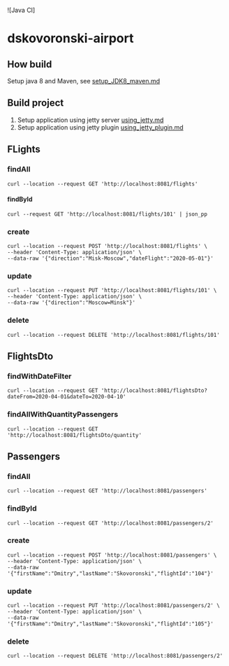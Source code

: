 ![Java CI]
# dskovoronski-airport

## How build
Setup java 8 and Maven, see [setup_JDK8_maven.md](documentation/setup_JDK8_maven.md "click") 
  
      
## Build project 
1. Setup application using jetty server [using_jetty.md](documentation/using_jetty.md "click")
2. Setup application using jetty plugin  [using_jetty_plugin.md](documentation/using_jetty_plugin.md "click")


## FLights

### findAll

```
curl --location --request GET 'http://localhost:8081/flights'
```

#### findById

```
curl --request GET 'http://localhost:8081/flights/101' | json_pp
```
### create

```
curl --location --request POST 'http://localhost:8081/flights' \
--header 'Content-Type: application/json' \
--data-raw '{"direction":"Misk-Moscow","dateFlight":"2020-05-01"}'
```

### update

```
curl --location --request PUT 'http://localhost:8081/flights/101' \
--header 'Content-Type: application/json' \
--data-raw '{"direction":"Moscow=Minsk"}'
```

### delete

```
curl --location --request DELETE 'http://localhost:8081/flights/101'
```

## FlightsDto

### findWithDateFilter

```
curl --location --request GET 'http://localhost:8081/flightsDto?dateFrom=2020-04-01&dateTo=2020-04-10'
```

### findAllWithQuantityPassengers

```
curl --location --request GET 'http://localhost:8081/flightsDto/quantity'
```

## Passengers

### findAll

```
curl --location --request GET 'http://localhost:8081/passengers'
```

### findById

```
curl --location --request GET 'http://localhost:8081/passengers/2'
```

### create

```
curl --location --request POST 'http://localhost:8081/passengers' \
--header 'Content-Type: application/json' \
--data-raw '{"firstName":"Dmitry","lastName":"Skovoronski","flightId":"104"}'
```

### update

```
curl --location --request PUT 'http://localhost:8081/passengers/2' \
--header 'Content-Type: application/json' \
--data-raw '{"firstName":"Dmitry","lastName":"Skovoronski","flightId":"105"}'
```

### delete

```
curl --location --request DELETE 'http://localhost:8081/passengers/2'
```
